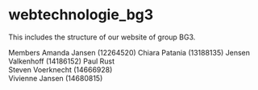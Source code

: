 # webtechnologie_bg3
This includes the structure of our website of group BG3.

Members
Amanda Jansen (12264520)
Chiara Patania (13188135)
Jensen Valkenhoff (14186152)
Paul Rust		
Steven Voerknecht	(14666928)	
Vivienne Jansen (14680815)
